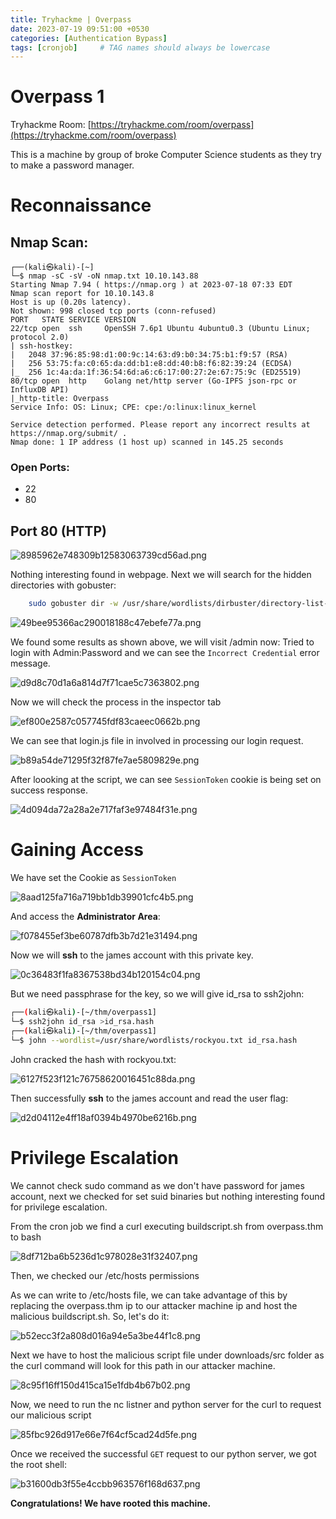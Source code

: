 ```yaml
---
title: Tryhackme | Overpass
date: 2023-07-19 09:51:00 +0530
categories: [Authentication Bypass]
tags: [cronjob]     # TAG names should always be lowercase
---
```


# Overpass 1
Tryhackme Room: [https://tryhackme.com/room/overpass](https://tryhackme.com/room/overpass)

This is a machine by group of broke Computer Science students as they try to make a password manager.
# Reconnaissance
## Nmap Scan:
```
┌──(kali㉿kali)-[~]
└─$ nmap -sC -sV -oN nmap.txt 10.10.143.88
Starting Nmap 7.94 ( https://nmap.org ) at 2023-07-18 07:33 EDT
Nmap scan report for 10.10.143.8
Host is up (0.20s latency).
Not shown: 998 closed tcp ports (conn-refused)
PORT   STATE SERVICE VERSION
22/tcp open  ssh     OpenSSH 7.6p1 Ubuntu 4ubuntu0.3 (Ubuntu Linux; protocol 2.0)
| ssh-hostkey: 
|   2048 37:96:85:98:d1:00:9c:14:63:d9:b0:34:75:b1:f9:57 (RSA)
|   256 53:75:fa:c0:65:da:dd:b1:e8:dd:40:b8:f6:82:39:24 (ECDSA)
|_  256 1c:4a:da:1f:36:54:6d:a6:c6:17:00:27:2e:67:75:9c (ED25519)
80/tcp open  http    Golang net/http server (Go-IPFS json-rpc or InfluxDB API)
|_http-title: Overpass
Service Info: OS: Linux; CPE: cpe:/o:linux:linux_kernel

Service detection performed. Please report any incorrect results at https://nmap.org/submit/ .
Nmap done: 1 IP address (1 host up) scanned in 145.25 seconds
```

### Open Ports:
- 22
- 80

## Port 80 (HTTP)

![8985962e748309b12583063739cd56ad.png](/_resources/8985962e748309b12583063739cd56ad.png)

Nothing interesting found in webpage. Next we will search for the hidden directories with gobuster:
```bash
	sudo gobuster dir -w /usr/share/wordlists/dirbuster/directory-list-2.3-medium.txt -u http://10.10.48.98
```
![49bee95366ac290018188c47ebefe77a.png](/_resources/49bee95366ac290018188c47ebefe77a.png)

We found some results as shown above, we will visit /admin now:
Tried to login with Admin:Password and we can see the `Incorrect Credential` error message.

![d9d8c70d1a6a814d7f71cae5c7363802.png](/_resources/d9d8c70d1a6a814d7f71cae5c7363802.png)

Now we will check the process in the inspector tab

![ef800e2587c057745fdf83caeec0662b.png](/_resources/ef800e2587c057745fdf83caeec0662b.png)

We can see that login.js file in involved in processing our login request.

![b89a54de71295f32f87fe7ae5809829e.png](/_resources/b89a54de71295f32f87fe7ae5809829e.png)

After loooking at the script, we can see `SessionToken` cookie is being set on success response.

![4d094da72a28a2e717faf3e97484f31e.png](/_resources/4d094da72a28a2e717faf3e97484f31e.png)

# Gaining Access

We have set the Cookie as `SessionToken`

![8aad125fa716a719bb1db39901cfc4b5.png](/_resources/8aad125fa716a719bb1db39901cfc4b5.png)

And access the **Administrator Area**:

![f078455ef3be60787dfb3b7d21e31494.png](/_resources/f078455ef3be60787dfb3b7d21e31494.png)

Now we will **ssh** to the james account with this private key.			

![0c36483f1fa8367538bd34b120154c04.png](/_resources/0c36483f1fa8367538bd34b120154c04.png)

But we need passphrase for the key, so we will give id_rsa to ssh2john:
```bash
┌──(kali㉿kali)-[~/thm/overpass1]
└─$ ssh2john id_rsa >id_rsa.hash
┌──(kali㉿kali)-[~/thm/overpass1]
└─$ john --wordlist=/usr/share/wordlists/rockyou.txt id_rsa.hash

```

John cracked the hash with rockyou.txt:

![6127f523f121c76758620016451c88da.png](/_resources/6127f523f121c76758620016451c88da.png)

Then successfully **ssh** to the james account and read the user flag:

![d2d04112e4ff18af0394b4970be6216b.png](/_resources/d2d04112e4ff18af0394b4970be6216b.png)

# Privilege Escalation

We cannot check sudo command as we don't have password for james account, next we checked for set suid binaries but nothing interesting found for privilege escalation.

From the cron job we find a curl executing buildscript.sh from overpass.thm to bash

![8df712ba6b5236d1c978028e31f32407.png](/_resources/8df712ba6b5236d1c978028e31f32407.png)

Then, we checked our /etc/hosts permissions

As we can write to /etc/hosts file, we can take advantage of this by replacing the overpass.thm ip to our attacker machine ip and host the malicious buildscript.sh. So, let's do it:

![b52ecc3f2a808d016a94e5a3be44f1c8.png](/_resources/b52ecc3f2a808d016a94e5a3be44f1c8.png)

Next we have to host the malicious script file under downloads/src folder as the curl command will look for this path in our attacker machine.

![8c95f16ff150d415ca15e1fdb4b67b02.png](/_resources/8c95f16ff150d415ca15e1fdb4b67b02.png)

Now, we need to run the nc listner and python server for the curl to request our malicious script

![85fbc926d917e66e7f64cf5cad24d5fe.png](/_resources/85fbc926d917e66e7f64cf5cad24d5fe.png)

Once we received the successful `GET` request to our python server, we got the root shell:

![b31600db3f55e4ccbb963576f168d637.png](/_resources/b31600db3f55e4ccbb963576f168d637.png)

**Congratulations! We have rooted this machine.**